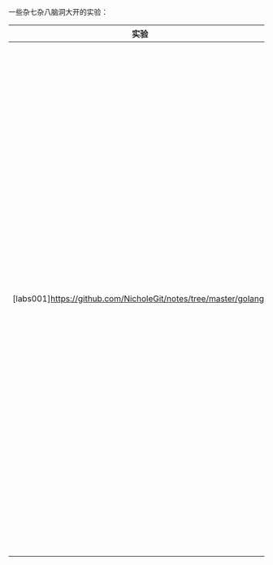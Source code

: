 一些杂七杂八脑洞大开的实验：

| 实验 | 描述 |
| ------ | ------ |
| [labs001]https://github.com/NicholeGit/notes/tree/master/golang) |1.打印变量的时候支持结构体的嵌套<br>2.支持指针引用关系的打印<br>3.内置了一个堆栈打印函数，内部做了忽略Go语言运行时库堆栈跟踪，可以让程序错误日志内容更清晰<br>4.支持暂停功能 |
